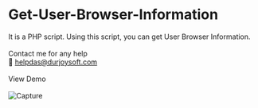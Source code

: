 # Get-User-Browser-Information
It is a PHP script. Using this script, you can get User Browser Information.<br><br>Contact me for any help <br> 📧 helpdas@durjoysoft.com<br><br>
View Demo <br><br>
![Capture](https://user-images.githubusercontent.com/73610695/144972752-c857669c-0003-4fc5-930a-156994335295.PNG)
